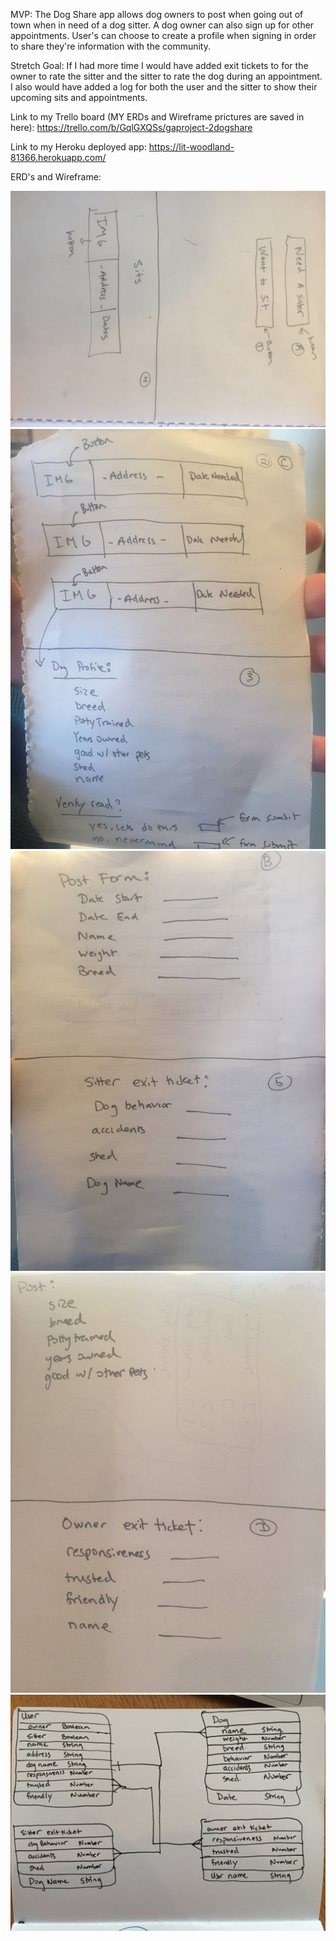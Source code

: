 MVP:
The Dog Share app allows dog owners to post when going out of town when in need of a dog sitter. A dog owner can also sign up for other appointments. User's can choose to create a profile when signing in order to share they're information with the community. 

Stretch Goal:
If I had more time I would have added exit tickets to for the owner to rate the sitter and the sitter to rate the dog during an appointment. I also would have added a log for both the user and the sitter to show their upcoming sits and appointments. 


Link to my Trello board (MY ERDs and Wireframe prictures are saved in here): https://trello.com/b/GqlGXQSs/gaproject-2dogshare

Link to my Heroku deployed app: https://lit-woodland-81366.herokuapp.com/

ERD's and Wireframe:


![alt text](/IMG_3302.JPG "wireframe")
![alt text](/IMG_3303.JPG "wireframe")
![alt text](/IMG_3304.JPG "wireframe")
![alt text](/IMG_3305.JPG "wireframe")
![alt text](/IMG_3301.JPG "wireframe")
